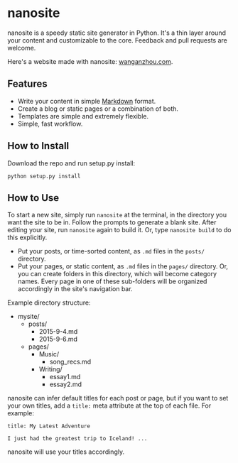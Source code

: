 # nanosite
nanosite is a speedy static site generator in Python. It's a thin layer around your content and customizable to the core. Feedback and pull requests are welcome.

Here's a website made with nanosite: [wanganzhou.com](http://wanganzhou.com/).

## Features
* Write your content in simple [Markdown](http://daringfireball.net/projects/markdown/) format.
* Create a blog or static pages or a combination of both.
* Templates are simple and extremely flexible.
* Simple, fast workflow.

## How to Install
Download the repo and run setup.py install:

    python setup.py install

## How to Use
To start a new site, simply run `nanosite` at the terminal, in the directory you want the site to be in. Follow the prompts to generate a blank site. After editing your site, run `nanosite` again to build it. Or, type `nanosite build` to do this explicitly.

- Put your posts, or time-sorted content, as `.md` files in the `posts/` directory.  
- Put your pages, or static content, as `.md` files in the `pages/` directory. Or, you can create folders in this directory, which will become category names. Every page in one of these sub-folders will be organized accordingly in the site's navigation bar.

Example directory structure:
- mysite/
  - posts/
    - 2015-9-4.md
    - 2015-9-6.md
  - pages/
    - Music/
      - song_recs.md
    - Writing/
      - essay1.md
      - essay2.md

nanosite can infer default titles for each post or page, but if you want to set your own titles, add a `title:` meta attribute at the top of each file. For example:

    title: My Latest Adventure
    
    I just had the greatest trip to Iceland! ...

nanosite will use your titles accordingly.
